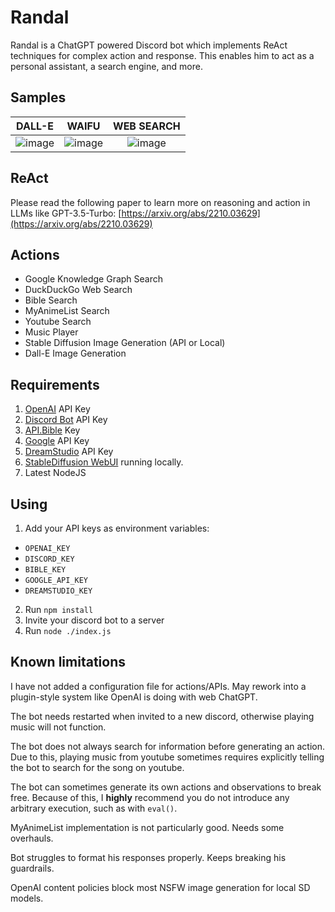 # Randal
Randal is a ChatGPT powered Discord bot which implements ReAct techniques for complex action and response. This enables him to act as a personal assistant, a search engine, and more.

## Samples

DALL-E | WAIFU | WEB SEARCH 
:-----:|:-----:|:----------:
![image](https://user-images.githubusercontent.com/15372623/226472964-f6283f40-01bf-473d-bc9c-3ea2b634f2a4.png) | ![image](https://user-images.githubusercontent.com/15372623/227073663-2591d3e7-79a8-4b34-b322-1340eabbf0fe.png) | ![image](https://user-images.githubusercontent.com/15372623/227073697-7a6666c2-7f93-401c-bce9-f58ef4c2f180.png)

## ReAct
Please read the following paper to learn more on reasoning and action 
in LLMs like GPT-3.5-Turbo: [https://arxiv.org/abs/2210.03629](https://arxiv.org/abs/2210.03629)

## Actions
- Google Knowledge Graph Search
- DuckDuckGo Web Search
- Bible Search
- MyAnimeList Search
- Youtube Search
- Music Player
- Stable Diffusion Image Generation (API or Local)
- Dall-E Image Generation

## Requirements
1. [OpenAI](https://platform.openai.com/) API Key
2. [Discord Bot](https://discord.com/developers/applications) API Key
3. [API.Bible](https://scripture.api.bible/) Key
4. [Google](https://console.cloud.google.com/) API Key
5. [DreamStudio](https://beta.dreamstudio.ai/) API Key
6. [StableDiffusion WebUI](https://github.com/AUTOMATIC1111/stable-diffusion-webui) running locally.
7. Latest NodeJS

## Using
1. Add your API keys as environment variables:
  - `OPENAI_KEY`
  - `DISCORD_KEY`
  - `BIBLE_KEY`
  - `GOOGLE_API_KEY`
  - `DREAMSTUDIO_KEY`
  
2. Run `npm install`
3. Invite your discord bot to a server
4. Run `node ./index.js`

## Known limitations

I have not added a configuration file for actions/APIs. May rework into a plugin-style system
like OpenAI is doing with web ChatGPT.

The bot needs restarted when invited to a new discord, otherwise playing music will not function.

The bot does not always search for information before generating an action. Due to this,
playing music from youtube sometimes requires explicitly telling the bot to search for
the song on youtube.

The bot can sometimes generate its own actions and observations to break free.
Because of this, I **highly** recommend you do not introduce any arbitrary execution, 
such as with `eval()`. 

MyAnimeList implementation is not particularly good. Needs some overhauls.

Bot struggles to format his responses properly. Keeps breaking his guardrails.

OpenAI content policies block most NSFW image generation for local SD models.